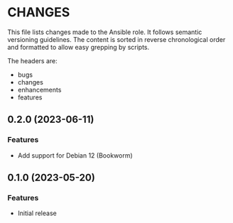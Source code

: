 # CHANGES

This file lists changes made to the Ansible role. It follows semantic versioning
guidelines. The content is sorted in reverse chronological order and formatted
to allow easy grepping by scripts.

The headers are:
- bugs
- changes
- enhancements
- features

## 0.2.0 (2023-06-11)

### Features

- Add support for Debian 12 (Bookworm)

## 0.1.0 (2023-05-20)

### Features

- Initial release
